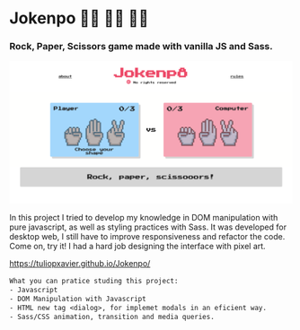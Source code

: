 # Jokenpo ✊🏽 🖐🏽 ✌🏽
### Rock, Paper, Scissors game made with vanilla JS and Sass.

![Alt text](https://github.com/tuliopxavier/Jokenpo/blob/main/jokenpo_home.png)

In this project I tried to develop my knowledge in DOM manipulation with pure javascript, as well as styling practices with Sass. It was developed for desktop web, I still have to improve responsiveness and refactor the code. Come on, try it! I had a hard job designing the interface with pixel art.

https://tuliopxavier.github.io/Jokenpo/

```
What you can pratice studing this project:
- Javascript
- DOM Manipulation with Javascript
- HTML new tag <dialog>, for implemet modals in an eficient way.
- Sass/CSS animation, transition and media queries.
```
